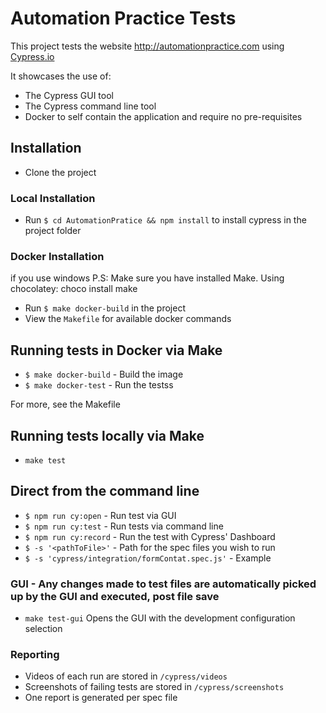 # Automation Practice Tests

This project tests the website http://automationpractice.com using [Cypress.io](https://docs.cypress.io/guides/overview/why-cypress.html#In-a-nutshell)

It showcases the use of:

- The Cypress GUI tool
- The Cypress command line tool
- Docker to self contain the application and require no pre-requisites

## Installation

- Clone the project 

### Local Installation

- Run `$ cd AutomationPratice && npm install` to install cypress in the project folder

### Docker Installation

if you use windows P.S: Make sure you have installed Make. Using chocolatey: choco install make

- Run `$ make docker-build` in the project
- View the `Makefile` for available docker commands

## Running tests in Docker via Make

- `$ make docker-build` - Build the image
- `$ make docker-test` - Run the testss

For more, see the Makefile

## Running tests locally via Make

- `make test`

## Direct from the command line

- `$ npm run cy:open` - Run test via GUI
- `$ npm run cy:test`  - Run tests via command line
- `$ npm run cy:record` - Run the test with Cypress' Dashboard
- `$ -s '<pathToFile>'` - Path for the spec files you wish to run
- `$ -s 'cypress/integration/formContat.spec.js'` - Example

### GUI - Any changes made to test files are automatically picked up by the GUI and executed, post file save

- `make test-gui` Opens the GUI with the development configuration selection

### Reporting

- Videos of each run are stored in `/cypress/videos`
- Screenshots of failing tests are stored in `/cypress/screenshots`
- One report is generated per spec file
